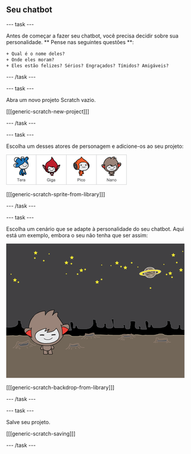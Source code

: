## Seu chatbot

\--- task \---

Antes de começar a fazer seu chatbot, você precisa decidir sobre sua personalidade. ** Pense nas seguintes questões **:

    + Qual é o nome deles? 
    + Onde eles moram? 
    + Eles estão felizes? Sérios? Engraçados? Tímidos? Amigáveis?
    

\--- /task \---

\--- task \---

Abra um novo projeto Scratch vazio.

[[[generic-scratch-new-project]]]

\--- /task \---

\--- task \---

Escolha um desses atores de personagem e adicione-os ao seu projeto:

![Escolha o personagem](images/chatbot-characters.png)

[[[generic-scratch-sprite-from-library]]]

\--- /task \---

\--- task \---

Escolha um cenário que se adapte à personalidade do seu chatbot. Aqui está um exemplo, embora o seu não tenha que ser assim:

![Escolha um cenário](images/chatbot-backdrop.png)

[[[generic-scratch-backdrop-from-library]]]

\--- /task \---

\--- task \---

Salve seu projeto.

[[[generic-scratch-saving]]]

\--- /task \---